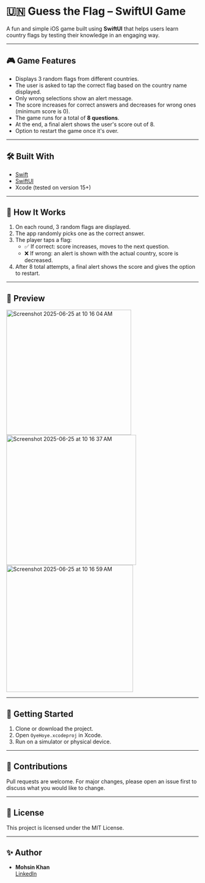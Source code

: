 
# 🇺🇳 Guess the Flag – SwiftUI Game

A fun and simple iOS game built using **SwiftUI** that helps users learn country flags by testing their knowledge in an engaging way.

---

## 🎮 Game Features

- Displays 3 random flags from different countries.
- The user is asked to tap the correct flag based on the country name displayed.
- Only wrong selections show an alert message.
- The score increases for correct answers and decreases for wrong ones (minimum score is 0).
- The game runs for a total of **8 questions**.
- At the end, a final alert shows the user's score out of 8.
- Option to restart the game once it's over.

---

## 🛠️ Built With

- [Swift](https://developer.apple.com/swift/)
- [SwiftUI](https://developer.apple.com/xcode/swiftui/)
- Xcode (tested on version 15+)

---

## 🧠 How It Works

1. On each round, 3 random flags are displayed.
2. The app randomly picks one as the correct answer.
3. The player taps a flag:
   - ✅ If correct: score increases, moves to the next question.
   - ❌ If wrong: an alert is shown with the actual country, score is decreased.
4. After 8 total attempts, a final alert shows the score and gives the option to restart.

---

## 📸 Preview
<img width="327" alt="Screenshot 2025-06-25 at 10 16 04 AM" src="https://github.com/user-attachments/assets/3d6bff11-cf5d-49e3-a43b-4961ef281d2e" />
<img width="340" alt="Screenshot 2025-06-25 at 10 16 37 AM" src="https://github.com/user-attachments/assets/efef0d52-b03c-4b52-9a4e-55d391ddf2b0" />
<img width="332" alt="Screenshot 2025-06-25 at 10 16 59 AM" src="https://github.com/user-attachments/assets/0cf4bacb-589c-4cc3-a089-320055229abf" />


---

## 🚀 Getting Started

1. Clone or download the project.
2. Open `OyeHoye.xcodeproj` in Xcode.
3. Run on a simulator or physical device.

---

## 🤝 Contributions

Pull requests are welcome. For major changes, please open an issue first to discuss what you would like to change.

---

## 📄 License

This project is licensed under the MIT License.

---

## ✨ Author

- **Mohsin Khan**  
  [LinkedIn](https://www.linkedin.com/in/mohsin-khan777/) 

